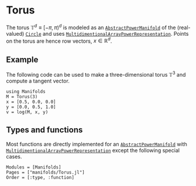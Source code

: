 # Torus
The torus $\mathbb T^d \equiv [-π,π)^d$ is modeled as an [`AbstractPowerManifold`](@ref) of
the (real-valued) [`Circle`](@ref) and uses [`MultidimentionalArrayPowerRepresentation`](@ref).
Points on the torus are hence row vectors, $x\in\mathbb R^{d}$.

## Example

The following code can be used to make a three-dimensional torus $\mathbb{T}^3$ and compute a tangent vector.
```@example
using Manifolds
M = Torus(3)
x = [0.5, 0.0, 0.0]
y = [0.0, 0.5, 1.0]
v = log(M, x, y)
```

## Types and functions

Most functions are directly implemented for an [`AbstractPowerManifold`](@ref) with [`MultidimentionalArrayPowerRepresentation`](@ref) except the following special cases.

```@autodocs
Modules = [Manifolds]
Pages = ["manifolds/Torus.jl"]
Order = [:type, :function]
```
